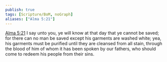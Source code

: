 ```yaml
---
publish: true
tags: [Scripture/BoM, noGraph]
aliases: ["Alma 5:21"]
---
```

[Alma 5:21](https://churchofjesuschrist.org/study/scriptures/bofm/alma/5?lang=eng&id=p21#p21) I say unto you, ye will know at that day that ye cannot be saved; for there can no man be saved except his garments are washed white; yea, his garments must be purified until they are cleansed from all stain, through the blood of him of whom it has been spoken by our fathers, who should come to redeem his people from their sins.

